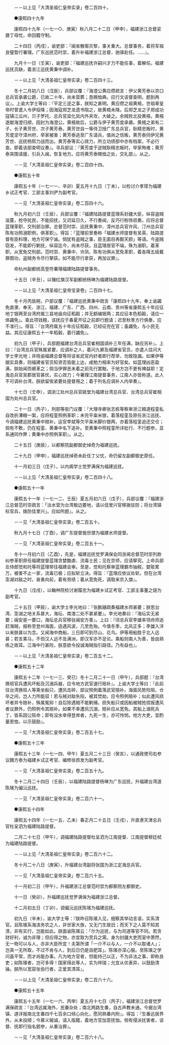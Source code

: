 <!-- { "loadSidebar": true } -->
　　－－以上见「大清圣祖仁皇帝实录」卷二百四十。

　　●康熙四十九年

　　康熙四十九年（一七一○、庚寅）秋八月二十二日（甲申），福建浙江总督梁鼐丁母忧，命回籍守制。

　　二十四日（丙戌），谕吏部：『闽省散赈灾黎，事关重大。总督事务，着将军祖良璧暂行署理。广东巡抚范时崇，着升补福建浙江总督，驰驿赴任。……』。

　　九月十一日（壬寅），谕吏部：『福建巡抚许嗣兴才力不能任事，着解任。福建巡抚员缺，着浙江巡抚黄秉中调补。

　　－－以上见「大清圣祖仁皇帝实录」卷二百四十三。

　　冬十二月初八日（戊辰），兵部议覆：『海澄公黄应缵疏言：伊父黄芳泰以京口总兵官承袭公爵，已故二十年，尚未营葬；恳赐恤典。应行文该督查明，题到再议』。上谕大学士等曰：『平定三逆之事，朕知之甚明。黄应缵之祖黄梧，世祖章皇帝时曾遣人令伊投降；因海寇郑芝龙遗书阻之，故黄梧未降。后郑芝龙之子郑成功寇镇江瓜州，贝子罗托、总兵官梁化凤内外夹攻，大破之。余贼败北投黄梧，黄梧遂献海澄归顺，因封为海澄公。黄梧故后，公爵与伊子黄芳度承袭。黄梧之弟有二子，长子黄芳世、次子黄芳泰。黄芳世自一等侍卫授广东总兵官，耿精忠叛时，黄芳度坚守漳州府，举家被害；黄芳泰逃至广东请兵，值尚之信叛，黄芳泰同伊兄黄芳世、巡抚杨熙力战而出。黄芳泰等实心效力，所立功绩部中亦有档案，不必行查。即着该部查明议奏』。寻兵部议：『黄芳度于逆贼耿精忠叛时，举家殉难；黄芳泰突围请援，引兵入闽，恢复地方。应将黄芳泰赐恤之处，交礼部』。从之。

　　－－见「大清圣祖仁皇帝实录」卷二百四十四。

　　●康熙五十年

　　康熙五十年（一七一一、辛卯）夏五月十九日（丁未），以检讨介孝瑹为福建乡试正考官、工部主事刘俨为副考官。

　　－－见「大清圣祖仁皇帝实录」卷二百四十六。

　　秋九月初六日（壬辰），兵部议覆：『福建陆路提督蓝理系封疆大臣，纵容盗贼滋蔓，抢夺扰民，不能招抚，又迟延日久，不行奏闻，反巧行粉饰诳奏。应将总督蓝理革职，交刑部治罪。总督范时崇、巡抚黄秉中、漳州总兵官许风、汀州总兵官陈有功照溺职例，俱革职』。得旨：『蓝理前曾奏称「福建水师提督有吴英、陆路提督有臣料理，地方可保宁谧。倘犹有盗贼之事，臣无面目再觐天颜」等语。今盗贼窃发，不能即行剿抚，纵容迄今，尚未尽获。且蓝理居官不端，殊为溺职。着革职，从宽免交刑部。范时崇、黄秉中、许凤、陈有功俱从宽免革职，着各降五级戴罪图功，盗贼务令尽行拏获。如不能尽行拿获，再加议罪』。

　　命杭州副都统高登符署理福建陆路提督事务。

　　十五日（辛丑），以镶红旗汉军副都统杨琳为福建陆路提督。

　　－－以上见「大清圣祖仁皇帝宝录卷」二百四十七。

　　冬十月丙辰朔，户部议覆：『福建巡抚黄秉中疏言「康熙四十九年，奉上谕蠲免直隶、奉天、浙江、福建、广东、广西、四州、云南、贵州等省康熙五十年应征地丁银两至台湾府属三县地亩向征稻榖；并无额编银两；其应征本色稻榖，请应一体蠲免」。查此项钱粮，该抚应于春夏开征之前即行题请；迟至秋季方行俱奏，应不准行』。得旨：『台湾府属五十年应征稻榖，已经征完在官；虽蠲免，与小民无益。其应征康熙五十一年稻榖，着行蠲免』。

　　初九日（甲子），兵部题福建台湾总兵官崔相国调补三年任满，缺应另补』。上曰：『台湾总兵官殊属紧要，应调补之人，着问九卿及福建省官员，亦遣人往问大学士李光地；并晓谕福建总督等将该省武官内好者即行荐举，勿致隐漏。如果伊等据实具奏，则福建省官员知贤否皆能上达，咸勉力相率为好官矣。如蓝理凶恶盈满，朕始闻而褫革之；倘当伊罪恶未着之前先行罢黜，于地方岂不更有裨益耶！定海总兵官吴郡居官甚优，实心效力；今署理江南提督事务，江南人亦皆称道。此人不可调补台湾，朕欲留俟紧要处提督用之；着于列名应调补人内举奏』。

　　十七日（壬申），调浙江处州总兵官姚堂为福建台湾总兵官、台湾总兵官崔相国为处州总兵官。

　　二十一日（丙子），刑部等衙门议覆：『大理寺卿张志栋等察审浙江粮道程銮私自改折漕粮一案，应将程銮照例革职；未完平粜米银，着落程銮及原任浙江巡抚、今调福建巡抚黄秉中赔补。运官李斌等欠平粜米脚价银两，亦着落程銮追还交仓；倘有不敷，仍在程銮、黄秉中名下追补。至黄秉中照程銮所详批行、不行题参，显系通同作弊；黄秉中亦照例革职』。从之。

　　二十五日（庚辰），以都察院副都御史绰奇为福建巡抚。

　　二十九日（甲申），福建巡抚绰奇未赴任丁父忧，命仍留左副都御史原任。

　　十一月初三日（戊子），以内阁学士觉罗满保为福建巡抚。

　　－－以上见「大清圣祖仁皇帝实录」卷二百四十八。

　　●康熙五十一年

　　康熙五十一年（一七一二、壬辰）夏五月初六日（戊子），兵部议覆：『福建浙江总督范时崇疏言：「淡水营为台湾极边要地，请以佳里兴官移拨驻防；将台湾镇标官兵，拨防佳里兴」。应如所题』。从之。

　　－－见「大清圣祖仁皇帝实录」卷二百五十。

　　秋九月十七日（丁酉），调广东提督施世骠为福建水师提督。

　　－－见「大清圣祖仁皇帝实录」卷二百五十一。

　　冬十一月初六日（乙酉），先是，福建巡抚觉罗满保会同浙阃总督范时崇列款纠参革职原任福建提督蓝理贪婪酷虐、流毒士民；见在京师，应请拏究。上命兵部左侍郎觉和托等将蓝理带往福建会审。至是，觉和托察审蓝理霸市抽税，婪赃累万，被害不止一家，流毒已极；应拟斩立决。得旨：『蓝理应依议处斩。但在台湾澎湖对敌之时，奋勇向前，着有劳绩；着从宽免死，调取来京入旗』。

　　十九日（戊戌），以翰林院检讨谢履忠为福建乡试正考官、工部主事董之燧为副考官。

　　二十五日（甲辰），谕大学士李光地曰：『张鹏翮疏奏福建水师甚要；朕思台湾、澎湖之地关系甚大，海坛、南澳二处不甚紧要』。李光地奏曰：『海坛实无紧要；闽安是一要口，海坛总兵官移驻闽安方善』。上曰：『顷总兵官李雄率领舟师追赶海贼，报称至登州海面，适遇风波，几至危殆。今值冬季，北风正多；李雄入洋以来朕甚以为念。又闻海中商船，三日即可到尽山、花鸟。伊等用船胜于北人远甚；若言乘马，不但汉人远不及满洲，即汉军亦不足论。乘船则南人为善，皆由熟练之故耳。江海中行甚险，朕意欲令投诚海贼指引路径。乃有益也』。

　　－－以上见「大清圣祖仁皇帝实录」卷二百五十二。

　　●康熙五十二年

　　康熙五十二年（一七一三、癸已）冬十二月二十一日（甲午），兵部题：『台湾换班官兵遭风坏船及沉溺兵器，应令地方武官速行赔补』。上谕大学士等曰：『此前往台湾换班人等乘坐船只，遭风击碎，部议照例着落武官赔补。海面风势险阻，仓卒之间，岂人力所能驭！若与贼对敌失陷，被其焚劫，应令照例赔补；似此遭风损坏者并令赔补，殊属冤抑！自后除遇贼不能剿捕，损失船只或因船被贼抢捏报遭风者议罪外，仍照例令其赔补。如果不幸遭风沉溺，赔补应从宽免。其船上溺死兵丁，皆系因公殒命；即有没水幸得登岸者，九死一生，亦可怜悯。地方大吏，宜酌量恩恤，以示鼓励』。

　　－－见「大清圣祖仁皇帝实录」卷二百五十七。

　　●康熙五十三年

　　康熙五十三年（一七一四、甲午）夏五月二十三日（癸亥），以通政使司右参议魏方泰为福建乡试正考官、编修徐昂发为副考官。

　　－－见「大清圣祖仁皇帝实录」卷二百五十九。

　　冬十二月二十四日（壬辰），以福建陆路提督杨琳为广东巡抚，升福建台湾道陈璸为偏沅巡抚。

　　－－见「大清圣祖仁皇帝实录」卷二百六十一。

　　●康熙五十四年

　　康熙五十四年（一七一五、乙未）春正月二十五日（壬戌），升直隶天津总兵官杜呈泗为福建陆路提督。

　　二月二十七日（甲午），调福建陆路提督杜呈泗为江南提督、江南提督穆廷栻为福建陆路提督。

　　－－以上见「大清圣祖仁皇帝实录」卷二百六十二。

　　冬十月二十八日（庚寅），升福建台湾副将张国为浙江定海总兵官。

　　－－见「大清圣祖仁皇帝实录」卷二百六十五。

　　十一月初二日（甲午），升福建浙江总督范时崇为都察院左都御史。

　　十一日（癸卯），升福建巡抚觉罗满保为福建浙江总督。

　　十二月初五日（丁卯），调偏沅巡抚陈璸为福建巡抚。

　　初九日（辛未），谕大学士等：『朕昨召陈璸入见，细察其举动言语，实系清官。且陈璸系海滨务农之人，非世家大族，又无门生故旧；而天下之人莫不知其清，非有实行，岂能如此。朕面谕陈璸云：「尔为巡抚，与为司道等官不同。若贪财好利，诚为非理；但应得之物，亦宜取为赏兵之需。身为封疆大吏而室中萧然，无一物可以与人，亦非大臣所宜！夫第所谓「一介不以与人，一介不以取诸人」；岂真一无所取，不过不肯与人，到后日仍是自肥耳」。陈璸亦深心服。至陈璸之学问虽平常，而才尚能办事。凡为地方官者，但能持己以正，不为非法之事，即称良吏；如陈璸者，岂可多得！国家得此等人，实为祥瑞；允宜从优表异，以鼓励清操。朕所以宽容张伯行者，正爱其清耳』。

　　－－以上见「大清圣祖仁皇帝实录」卷二百六十六。

　　●康熙五十五年

　　康熙五十五年（一七一六、丙申）夏五月十七日（丙子），福建浙江总督觉罗满保疏言：『台湾远属海外，民番杂处；南北两路生番，自古声教未通。今据台湾镇、道详报南北生番四千七百余口倾心向化，愿同熟番内附』。得旨：『生番远居界外，从未投顺；今慕义输诚，请入版籍，着地方官加意抚恤。倘有侵派扰害者，该督、抚即行指名题参，从重治罪』。

　　－－见「大清圣祖仁皇帝实录」卷二百六十八。

